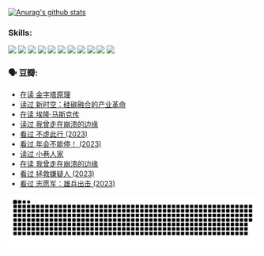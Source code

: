 
[![Anurag's github stats](https://github-readme-stats.vercel.app/api?username=w940853815)](https://github.com/anuraghazra/github-readme-stats)

### Skills:

<code><img height="32" src="https://cdn.jsdelivr.net/npm/simple-icons@v5/icons/python.svg"></code>
<code><img height="32" src="https://cdn.jsdelivr.net/npm/simple-icons@v5/icons/javascript.svg"></code>
<code><img height="32" src="https://cdn.jsdelivr.net/npm/simple-icons@v5/icons/django.svg"></code>
<code><img height="32" src="https://cdn.jsdelivr.net/npm/simple-icons@v5/icons/flask.svg"></code>
<code><img height="32" src="https://cdn.jsdelivr.net/npm/simple-icons@v5/icons/vuetify.svg"></code>
<code><img height="32" src="https://cdn.jsdelivr.net/npm/simple-icons@v5/icons/git.svg"></code>
<code><img height="32" src="https://cdn.jsdelivr.net/npm/simple-icons@v5/icons/docker.svg"></code>
<code><img height="32" src="https://cdn.jsdelivr.net/npm/simple-icons@v5/icons/postgresql.svg"></code>
<code><img height="32" src="https://cdn.jsdelivr.net/npm/simple-icons@v5/icons/elasticsearch.svg"></code>
<code><img height="32" src="https://cdn.jsdelivr.net/npm/simple-icons@v5/icons/macos.svg"></code>
<code><img height="32" src="https://cdn.jsdelivr.net/npm/simple-icons@v5/icons/linux.svg"></code>

### 🗣 豆瓣:

<!-- DOUBAN-ACTIVITIES:START -->
- [在读 金字塔原理](https://www.douban.com/people/136069238/status/4507497587/?_i=06710275)
- [读过 新时空：硅碳融合的产业革命](https://www.douban.com/people/136069238/status/4506659177/?_i=06710275)
- [在读 埃隆·马斯克传](https://www.douban.com/people/136069238/status/4500417190/?_i=06710275)
- [读过 我曾走在崩溃的边缘](https://www.douban.com/people/136069238/status/4500416754/?_i=06710276)
- [看过 不虚此行‎ (2023)](https://www.douban.com/people/136069238/status/4499973052/?_i=06710276)
- [看过 年会不能停！‎ (2023)](https://www.douban.com/people/136069238/status/4498582002/?_i=06710276)
- [读过 小巷人家](https://www.douban.com/people/136069238/status/4489290935/?_i=06710276)
- [在读 我曾走在崩溃的边缘](https://www.douban.com/people/136069238/status/4489290559/?_i=06710276)
- [看过 拯救嫌疑人‎ (2023)](https://www.douban.com/people/136069238/status/4477421513/?_i=06710276)
- [看过 志愿军：雄兵出击‎ (2023)](https://www.douban.com/people/136069238/status/4465247367/?_i=06710276)
<!-- DOUBAN-ACTIVITIES:END -->


![Snake animation](https://raw.githubusercontent.com/w940853815/w940853815/output/github-contribution-grid-snake.svg)

<!--
**w940853815/w940853815** is a ✨ _special_ ✨ repository because its `README.md` (this file) appears on your GitHub profile.

Here are some ideas to get you started:

- 🔭 I’m currently working on ...
- 🌱 I’m currently learning ...
- 👯 I’m looking to collaborate on ...
- 🤔 I’m looking for help with ...
- 💬 Ask me about ...
- 📫 How to reach me: ...
- 😄 Pronouns: ...
- ⚡ Fun fact: ...
-->
